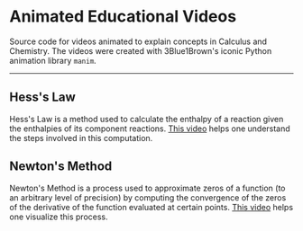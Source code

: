 # Animated Educational Videos
Source code for videos animated to explain concepts in Calculus and Chemistry. The videos were created with 3Blue1Brown's iconic Python animation library `manim`.

--------------------------

## Hess's Law
Hess's Law is a method used to calculate the enthalpy of a reaction given the enthalpies of its component reactions. [This video](https://www.youtube.com/watch?v=mb60__0niwM "Hess's Law Video") helps one understand the steps involved in this computation.


## Newton's Method
Newton's Method is a process used to approximate zeros of a function (to an arbitrary level of precision) by computing the convergence of the zeros of the derivative of the function evaluated at certain points. [This video](https://www.youtube.com/watch?v=hckAj-Y3je8 "Newton's Method Video") helps one visualize this process.
